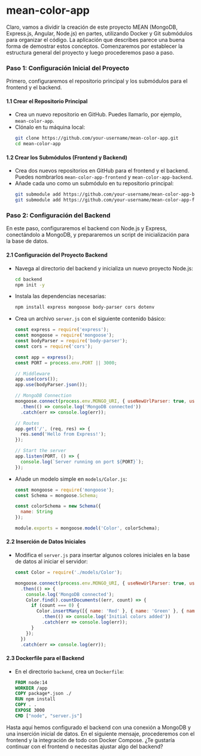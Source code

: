 # mean-color-app

Claro, vamos a dividir la creación de este proyecto MEAN (MongoDB, Express.js, Angular, Node.js) en partes, utilizando Docker y Git submódulos para organizar el código. La aplicación que describes parece una buena forma de demostrar estos conceptos. Comenzaremos por establecer la estructura general del proyecto y luego procederemos paso a paso.

### Paso 1: Configuración Inicial del Proyecto
Primero, configuraremos el repositorio principal y los submódulos para el frontend y el backend.

#### 1.1 Crear el Repositorio Principal
- Crea un nuevo repositorio en GitHub. Puedes llamarlo, por ejemplo, `mean-color-app`.
- Clónalo en tu máquina local:
  ```bash
  git clone https://github.com/your-username/mean-color-app.git
  cd mean-color-app
  ```

#### 1.2 Crear los Submódulos (Frontend y Backend)
- Crea dos nuevos repositorios en GitHub para el frontend y el backend. Puedes nombrarlos `mean-color-app-frontend` y `mean-color-app-backend`.
- Añade cada uno como un submódulo en tu repositorio principal:
  ```bash
  git submodule add https://github.com/your-username/mean-color-app-backend.git backend
  git submodule add https://github.com/your-username/mean-color-app-frontend.git frontend
  ```

### Paso 2: Configuración del Backend
En este paso, configuraremos el backend con Node.js y Express, conectándolo a MongoDB, y prepararemos un script de inicialización para la base de datos.

#### 2.1 Configuración del Proyecto Backend
- Navega al directorio del backend y inicializa un nuevo proyecto Node.js:
  ```bash
  cd backend
  npm init -y
  ```
- Instala las dependencias necesarias:
  ```bash
  npm install express mongoose body-parser cors dotenv
  ```
- Crea un archivo `server.js` con el siguiente contenido básico:
  ```javascript
  const express = require('express');
  const mongoose = require('mongoose');
  const bodyParser = require('body-parser');
  const cors = require('cors');

  const app = express();
  const PORT = process.env.PORT || 3000;

  // Middleware
  app.use(cors());
  app.use(bodyParser.json());

  // MongoDB Connection
  mongoose.connect(process.env.MONGO_URI, { useNewUrlParser: true, useUnifiedTopology: true })
    .then(() => console.log('MongoDB connected'))
    .catch(err => console.log(err));

  // Routes
  app.get('/', (req, res) => {
    res.send('Hello from Express!');
  });

  // Start the server
  app.listen(PORT, () => {
    console.log(`Server running on port ${PORT}`);
  });
  ```
- Añade un modelo simple en `models/Color.js`:
  ```javascript
  const mongoose = require('mongoose');
  const Schema = mongoose.Schema;

  const colorSchema = new Schema({
    name: String
  });

  module.exports = mongoose.model('Color', colorSchema);
  ```

#### 2.2 Inserción de Datos Iniciales
- Modifica el `server.js` para insertar algunos colores iniciales en la base de datos al iniciar el servidor:
  ```javascript
  const Color = require('./models/Color');

  mongoose.connect(process.env.MONGO_URI, { useNewUrlParser: true, useUnifiedTopology: true })
    .then(() => {
      console.log('MongoDB connected');
      Color.find().countDocuments((err, count) => {
        if (count === 0) {
          Color.insertMany([{ name: 'Red' }, { name: 'Green' }, { name: 'Blue' }])
            .then(() => console.log('Initial colors added'))
            .catch(err => console.log(err));
        }
      });
    })
    .catch(err => console.log(err));
  ```

#### 2.3 Dockerfile para el Backend
- En el directorio `backend`, crea un `Dockerfile`:
  ```dockerfile
  FROM node:14
  WORKDIR /app
  COPY package*.json ./
  RUN npm install
  COPY . .
  EXPOSE 3000
  CMD ["node", "server.js"]
  ```

Hasta aquí hemos configurado el backend con una conexión a MongoDB y una inserción inicial de datos. En el siguiente mensaje, procederemos con el frontend y la integración de todo con Docker Compose. ¿Te gustaría continuar con el frontend o necesitas ajustar algo del backend?
